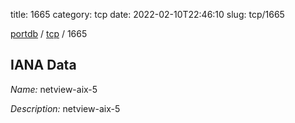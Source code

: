 title: 1665
category: tcp
date: 2022-02-10T22:46:10
slug: tcp/1665

[portdb](/) / [tcp](/category/tcp.html) / 1665


## IANA Data

_Name:_ netview-aix-5

_Description:_ netview-aix-5

